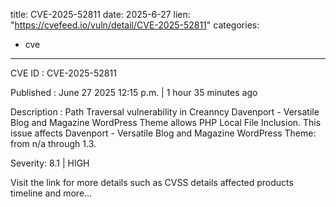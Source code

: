  
title: CVE-2025-52811
date: 2025-6-27
lien: "https://cvefeed.io/vuln/detail/CVE-2025-52811"
categories:
  - cve
---

CVE ID : CVE-2025-52811

Published :  June 27
2025
12:15 p.m. | 1 hour
35 minutes ago

Description : Path Traversal vulnerability in Creanncy Davenport - Versatile Blog and Magazine WordPress Theme allows PHP Local File Inclusion. This issue affects Davenport - Versatile Blog and Magazine WordPress Theme: from n/a through 1.3.

Severity: 8.1 | HIGH

Visit the link for more details
such as CVSS details
affected products
timeline
and more...
